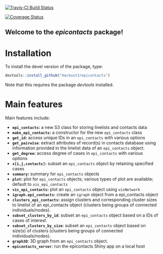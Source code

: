 [![Travis-CI Build Status](https://travis-ci.org/Hackout3/contacts.svg?branch=master)](https://travis-ci.org/Hackout3/epicontacts)

[![Coverage Status](https://img.shields.io/codecov/c/github/Hackout3/contacts/master.svg)](https://codecov.io/github/Hackout3/epicontacts?branch=master)



Welcome to the *epicontacts* package!
---------------------------------------

# Installation

To install the devel version of the package, type:

```r
devtools::install_github("Hackout3/epicontacts")
```

Note that this requires the package *devtools* installed.


# Main features
Main features include:
* **`epi_contacts`:** a new S3 class for storing linelists and contacts data
* **`make_epi_contacts`:** a constructor for the new `epi_contacts` class
* **`get_id`:** access unique IDs in an `epi_contacts` with various options
* **`get_pairwise`**:  extract attributes of record(s) in contacts database using information provided in the linelist data of an `epi_contacts` object.
* **`get_degree`:** access degree of cases in `epi_contacts` with various options
* **`x[i,j,contacts]`:** subset an `epi_contacts` object by retaining specified cases
* **`summary`:** summary for  `epi_contacts` objects
* **`plot`:** plot for  `epi_contacts` objects; various types of plot are available; default to `vis_epi_contacts`
* **`vis_epi_contacts`:** plot an `epi_contacts` object using `visNetwork`
* **`igraph.epi_contacts`:** create an `igraph` object from a epi_contacts object
* **`clusters_epi_contacts`:** assign clusters and corresponding cluster sizes to linelist of an epi_contacts object (clusters being groups of connected individuals/nodes).
* **`subset_clusters_by_id`**: subset an `epi_contacts` object based on a IDs of cases of interest.
* **`subset_clusters_by_size`**:  subset an `epi_contacts` object based on size(s) of clusters (clusters being groups of connected individuals/nodes).
* **`graph3D`**: 3D graph from an `epi_contacts` object.
* **`epicontacts_server`**: run the epicontacts Shiny app on a local host

 
